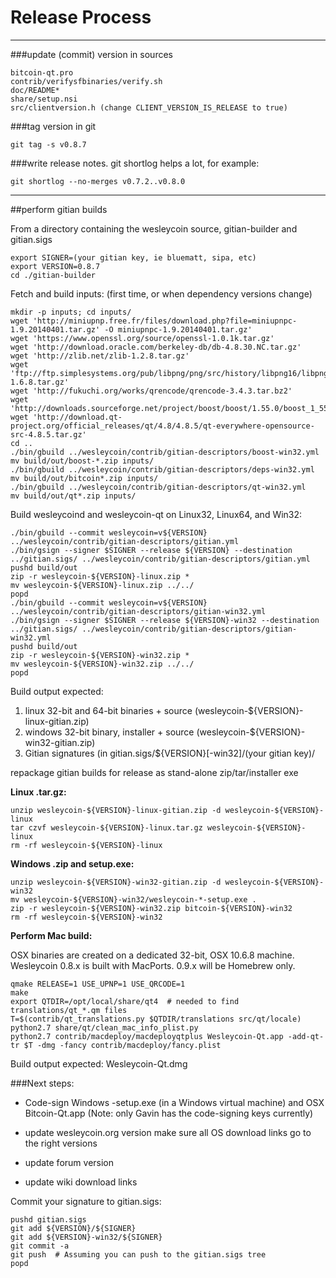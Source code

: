 Release Process
====================

* * *

###update (commit) version in sources


	bitcoin-qt.pro
	contrib/verifysfbinaries/verify.sh
	doc/README*
	share/setup.nsi
	src/clientversion.h (change CLIENT_VERSION_IS_RELEASE to true)

###tag version in git

	git tag -s v0.8.7

###write release notes. git shortlog helps a lot, for example:

	git shortlog --no-merges v0.7.2..v0.8.0

* * *

##perform gitian builds

 From a directory containing the wesleycoin source, gitian-builder and gitian.sigs
  
	export SIGNER=(your gitian key, ie bluematt, sipa, etc)
	export VERSION=0.8.7
	cd ./gitian-builder

 Fetch and build inputs: (first time, or when dependency versions change)

	mkdir -p inputs; cd inputs/
	wget 'http://miniupnp.free.fr/files/download.php?file=miniupnpc-1.9.20140401.tar.gz' -O miniupnpc-1.9.20140401.tar.gz'
	wget 'https://www.openssl.org/source/openssl-1.0.1k.tar.gz'
	wget 'http://download.oracle.com/berkeley-db/db-4.8.30.NC.tar.gz'
	wget 'http://zlib.net/zlib-1.2.8.tar.gz'
	wget 'ftp://ftp.simplesystems.org/pub/libpng/png/src/history/libpng16/libpng-1.6.8.tar.gz'
	wget 'http://fukuchi.org/works/qrencode/qrencode-3.4.3.tar.bz2'
	wget 'http://downloads.sourceforge.net/project/boost/boost/1.55.0/boost_1_55_0.tar.bz2'
	wget 'http://download.qt-project.org/official_releases/qt/4.8/4.8.5/qt-everywhere-opensource-src-4.8.5.tar.gz'
	cd ..
	./bin/gbuild ../wesleycoin/contrib/gitian-descriptors/boost-win32.yml
	mv build/out/boost-*.zip inputs/
	./bin/gbuild ../wesleycoin/contrib/gitian-descriptors/deps-win32.yml
	mv build/out/bitcoin*.zip inputs/
	./bin/gbuild ../wesleycoin/contrib/gitian-descriptors/qt-win32.yml
	mv build/out/qt*.zip inputs/

 Build wesleycoind and wesleycoin-qt on Linux32, Linux64, and Win32:
  
	./bin/gbuild --commit wesleycoin=v${VERSION} ../wesleycoin/contrib/gitian-descriptors/gitian.yml
	./bin/gsign --signer $SIGNER --release ${VERSION} --destination ../gitian.sigs/ ../wesleycoin/contrib/gitian-descriptors/gitian.yml
	pushd build/out
	zip -r wesleycoin-${VERSION}-linux.zip *
	mv wesleycoin-${VERSION}-linux.zip ../../
	popd
	./bin/gbuild --commit wesleycoin=v${VERSION} ../wesleycoin/contrib/gitian-descriptors/gitian-win32.yml
	./bin/gsign --signer $SIGNER --release ${VERSION}-win32 --destination ../gitian.sigs/ ../wesleycoin/contrib/gitian-descriptors/gitian-win32.yml
	pushd build/out
	zip -r wesleycoin-${VERSION}-win32.zip *
	mv wesleycoin-${VERSION}-win32.zip ../../
	popd

  Build output expected:

  1. linux 32-bit and 64-bit binaries + source (wesleycoin-${VERSION}-linux-gitian.zip)
  2. windows 32-bit binary, installer + source (wesleycoin-${VERSION}-win32-gitian.zip)
  3. Gitian signatures (in gitian.sigs/${VERSION}[-win32]/(your gitian key)/

repackage gitian builds for release as stand-alone zip/tar/installer exe

**Linux .tar.gz:**

	unzip wesleycoin-${VERSION}-linux-gitian.zip -d wesleycoin-${VERSION}-linux
	tar czvf wesleycoin-${VERSION}-linux.tar.gz wesleycoin-${VERSION}-linux
	rm -rf wesleycoin-${VERSION}-linux

**Windows .zip and setup.exe:**

	unzip wesleycoin-${VERSION}-win32-gitian.zip -d wesleycoin-${VERSION}-win32
	mv wesleycoin-${VERSION}-win32/wesleycoin-*-setup.exe .
	zip -r wesleycoin-${VERSION}-win32.zip bitcoin-${VERSION}-win32
	rm -rf wesleycoin-${VERSION}-win32

**Perform Mac build:**

  OSX binaries are created on a dedicated 32-bit, OSX 10.6.8 machine.
  Wesleycoin 0.8.x is built with MacPorts.  0.9.x will be Homebrew only.

	qmake RELEASE=1 USE_UPNP=1 USE_QRCODE=1
	make
	export QTDIR=/opt/local/share/qt4  # needed to find translations/qt_*.qm files
	T=$(contrib/qt_translations.py $QTDIR/translations src/qt/locale)
	python2.7 share/qt/clean_mac_info_plist.py
	python2.7 contrib/macdeploy/macdeployqtplus Wesleycoin-Qt.app -add-qt-tr $T -dmg -fancy contrib/macdeploy/fancy.plist

 Build output expected: Wesleycoin-Qt.dmg

###Next steps:

* Code-sign Windows -setup.exe (in a Windows virtual machine) and
  OSX Bitcoin-Qt.app (Note: only Gavin has the code-signing keys currently)

* update wesleycoin.org version
  make sure all OS download links go to the right versions

* update forum version

* update wiki download links

Commit your signature to gitian.sigs:

	pushd gitian.sigs
	git add ${VERSION}/${SIGNER}
	git add ${VERSION}-win32/${SIGNER}
	git commit -a
	git push  # Assuming you can push to the gitian.sigs tree
	popd


